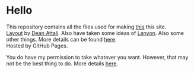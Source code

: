 # Hello
This repository contains all the files used for making [this](htttps://aryamanmaithani.github.io) this site.  
[Layout](https://deanattali.com/beautiful-jekyll/) by [Dean Attali](https://deanattali.com/). Also have taken some ideas of [Lanyon](https://lanyon.getpoole.com/). Also some other things. More details can be found [here](https://aryamanmaithani.github.io/website/).  
Hosted by GitHub Pages.  
  
You do have my permission to take whatever you want. However, that may not be the best thing to do. More details [here](https://aryamanmaithani.github.io/website/).